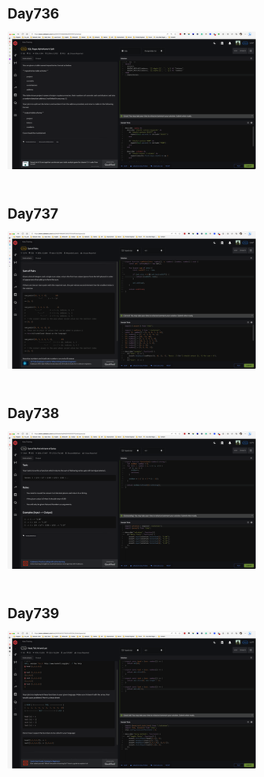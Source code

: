# Day736

![day736](2307img.assets/day736.png)

&nbsp;

# Day737

![day737](../08/2308img.assets/day737.png)

&nbsp;

# Day738

![day738](../08/2308img.assets/day738.png)

&nbsp;

# Day739

![day739](../08/2308img.assets/day739.png)

